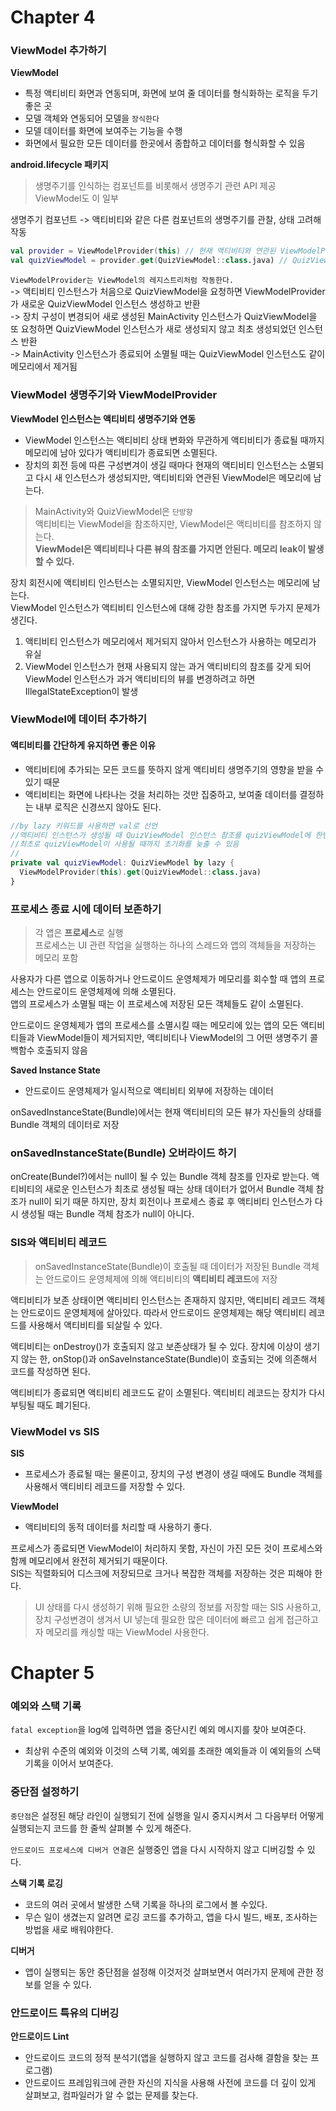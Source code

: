 # Chapter 4

### ViewModel 추가하기

**ViewModel**
- 특정 액티비티 화면과 연동되며, 화면에 보여 줄 데이터를 형식화하는 로직을 두기 좋은 곳
- 모델 객체와 연동되어 모델을 `장식한다`
- 모델 데이터를 화면에 보여주는 기능을 수행
- 화면에서 필요한 모든 데이터를 한곳에서 종합하고 데이터를 형식화할 수 있음

**android.lifecycle 패키지**
> 생명주기를 인식하는 컴포넌트를 비롯해서 생명주기 관련 API 제공<br/>
> ViewModel도 이 일부

생명주기 컴포넌트 -> 액티비티와 같은 다른 컴포넌트의 생명주기를 관찰, 상태 고려해 작동

```Kotlin
val provider = ViewModelProvider(this) // 현재 액티비티와 연관된 ViewModelProvider 인스턴스를 생성하고 반환
val quizViewModel = provider.get(QuizViewModel::class.java) // QuizViewModel 인스턴스 반환
```
`ViewModelProvider는 ViewModel의 레지스트리처럼 작동한다.`<br/>
-> 액티비티 인스턴스가 처음으로 QuizViewModel을 요청하면 ViewModelProvider가 새로운 QuizViewModel 인스턴스 생성하고 반환 <br/>
-> 장치 구성이 변경되어 새로 생성된 MainActivity 인스턴스가 QuizViewModel을 또 요청하면 QuizViewModel 인스턴스가 새로 생성되지 않고 최초 생성되었던 인스턴스 반환<br/>
-> MainActivity 인스턴스가 종료되어 소멸될 때는 QuizViewModel 인스턴스도 같이 메모리에서 제거됨

### ViewModel 생명주기와 ViewModelProvider

**ViewModel 인스턴스는 액티비티 생명주기와 연동**
- ViewModel 인스턴스는 액티비티 상태 변화와 무관하게 액티비티가 종료될 때까지 메모리에 남아 있다가 액티비티가 종료되면 소멸된다.
- 장치의 회전 등에 따른 구성변겨이 생길 때마다 현재의 액티비티 인스턴스는 소멸되고 다시 새 인스턴스가 생성되지만, 액티비티와 연관된 ViewModel은 메모리에 남는다.

> MainActivity와 QuizViewModel은 `단방향`<br/>
> 액티비티는 ViewModel을 참조하지만, ViewModel은 액티비티를 참조하지 않는다.<br/>
> **ViewModel은 액티비티나 다른 뷰의 참조를 가지면 안된다. 메모리 leak이 발생할 수 있다.**

장치 회전시에 액티비티 인스턴스는 소멸되지만, ViewModel 인스턴스는 메모리에 남는다.<br/>
ViewModel 인스턴스가 액티비티 인스턴스에 대해 강한 참조를 가지면 두가지 문제가 생긴다.
1. 액티비티 인스턴스가 메모리에서 제거되지 않아서 인스턴스가 사용하는 메모리가 유실
2. ViewModel 인스턴스가 현재 사용되지 않는 과거 액티비티의 참조를 갖게 되어 ViewModel 인스턴스가 과거 액티비티의 뷰를 변경하려고 하면 IllegalStateException이 발생

### ViewModel에 데이터 추가하기

#### 액티비티를 간단하게 유지하면 좋은 이유
- 액티비티에 추가되는 모든 코드를 뜻하지 않게 액티비티 생명주기의 영향을 받을 수 있기 때문
- 액티비티는 화면에 나타나는 것을 처리하는 것만 집중하고, 보여줄 데이터를 결정하는 내부 로직은 신경쓰지 않아도 된다.

```kotlin
//by lazy 키워드를 사용하면 val로 선언
//액티비티 인스턴스가 생성될 때 QuizViewModel 인스턴스 참조를 quizViewModel에 한번만 저장함
//최초로 quizViewModel이 사용될 때까지 초기화를 늦출 수 있음
//
private val quizViewModel: QuizViewModel by lazy {
  ViewModelProvider(this).get(QuizViewModel::class.java)
}
```

### 프로세스 종료 시에 데이터 보존하기

> 각 앱은 **프로세스**로 실행<br/>
> 프로세스는 UI 관련 작업을 실행하는 하나의 스레드와 앱의 객체들을 저장하는 메모리 포함

 사용자가 다른 앱으로 이동하거나 안드로이드 운영체제가 메모리를 회수할 때 앱의 프로세스는 안드로이드 운영체제에 의해 소멸된다.<br/>
 앱의 프로세스가 소멸될 때는 이 프로세스에 저장된 모든 객체들도 같이 소멸된다.

 안드로이드 운영체제가 앱의 프로세스를 소멸시킬 때는 메모리에 있는 앱의 모든 액티비티들과 ViewModel들이 제거되지만, 액티비티나 ViewModel의 그 어떤 생명주기 콜백함수 호출되지 않음

 **Saved Instance State**
 - 안드로이드 운영체제가 일시적으로 액티비티 외부에 저장하는 데이터

 onSavedInstanceState(Bundle)에서는 현재 액티비티의 모든 뷰가 자신들의 상태를 Bundle 객체의 데이터로 저장<br/>

 ### onSavedInstanceState(Bundle) 오버라이드 하기

 onCreate(Bundel?)에서는 null이 될 수 있는 Bundle 객체 참조를 인자로 받는다. 액티비티의 새로운 인스턴스가 최초로 생성될 때는 상태 데이터가 없어서 Bundle 객체 참조가 null이 되기 때문
 하지만, 장치 회전이나 프로세스 종료 후 액티비티 인스턴스가 다시 생성될 때는 Bundle 객체 참조가 null이 아니다. 

 ### SIS와 액티비티 레코드

 > onSavedInstanceState(Bundle)이 호출될 때 데이터가 저장된 Bundle 객체는 안드로이드 운영체제에 의해 액티비티의 **액티비티 레코드**에 저장

액티비티가 보존 상태이면 액티비티 인스턴스는 존재하지 않지만, 액티비티 레코드 객체는 안드로이드 운영체제에 살아있다. 따라서 안드로이드 운영체제는 해당 액티비티 레코드를 사용해서 액티비티를 되살릴 수 있다.

액티비티는 onDestroy()가 호출되지 않고 보존상태가 될 수 있다. 장치에 이상이 생기지 않는 한, onStop()과 onSaveInstanceState(Bundle)이 호출되는 것에 의존해서
코드를 작성하면 된다. 

액티비티가 종료되면 액티비티 레코드도 같이 소멸된다. 액티비티 레코드는 장치가 다시 부팅될 때도 폐기된다.

### ViewModel vs SIS

**SIS**
- 프로세스가 종료될 때는 물론이고, 장치의 구성 변경이 생길 때에도 Bundle 객체를 사용해서 액티비티 레코드를 저장할 수 있다.

**ViewModel**
- 액티비티의 동적 데이터를 처리할 때 사용하기 좋다.

프로세스가 종료되면 ViewModel이 처리하지 못함, 자신이 가진 모든 것이 프로세스와 함께 메모리에서 완전히 제거되기 때문이다.<br/>
SIS는 직렬화되어 디스크에 저장되므로 크거나 복잡한 객체를 저장하는 것은 피해야 한다.

> UI 상태를 다시 생성하기 위해 필요한 소량의 정보를 저장할 때는 SIS 사용하고, 장치 구성변경이 생겨서 UI 넣는데 필요한 많은 데이터에 빠르고 쉽게 접근하고자
> 메모리를 캐싱할 때는 ViewModel 사용한다.


# Chapter 5

### 예외와 스택 기록

`fatal exception`을 log에 입력하면 앱을 중단시킨 예외 메시지를 찾아 보여준다.
- 최상위 수준의 예외와 이것의 스택 기록, 예외를 초래한 예외들과 이 예외들의 스택 기록을 이어서 보여준다.

### 중단점 설정하기

`중단점`은 설정된 해당 라인이 실행되기 전에 실행을 일시 중지시켜서 그 다음부터 어떻게 실행되는지 코드를 한 줄씩 살펴볼 수 있게 해준다.

`안드로이드 프로세스에 디버거 연결`은 실행중인 앱을 다시 시작하지 않고 디버깅할 수 있다.

**스택 기록 로깅**
- 코드의 여러 곳에서 발생한 스택 기록을 하나의 로그에서 볼 수있다.
- 무슨 일이 생겼는지 알려면 로깅 코드를 추가하고, 앱을 다시 빌드, 배포, 조사하는 방법을 새로 배워야한다.

**디버거**
- 앱이 실행되는 동안 중단점을 설정해 이것저것 살펴보면서 여러가지 문제에 관한 정보를 얻을 수 있다.

### 안드로이드 특유의 디버깅

**안드로이드 Lint**
- 안드로이드 코드의 정적 분석기(앱을 실행하지 않고 코드를 검사해 결함을 찾는 프로그램)
- 안드로이드 프레임워크에 관한 자신의 지식을 사용해 사전에 코드를 더 깊이 있게 살펴보고, 컴파일러가 알 수 없는 문제를 찾는다.


